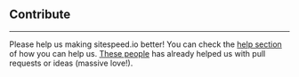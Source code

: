 ## Contribute
* * *
Please help us making sitespeed.io better! You can check the [help section](https://github.com/sitespeedio/sitespeed.io/blob/master/HELP.md) of how you can help us. [These people](https://github.com/sitespeedio/sitespeed.io/blob/master/CONTRIBUTORS.md)  has already helped us with pull requests or ideas (massive love!).
